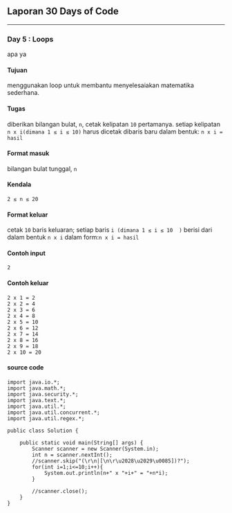 ## Laporan 30 Days of Code
---
### Day 5 : Loops
apa ya
#### Tujuan
menggunakan loop untuk membantu menyelesaiakan matematika sederhana.
#### Tugas
diberikan bilangan bulat, `n`, cetak kelipatan `10` pertamanya. setiap kelipatan `n x i(dimana 1 ≤ i ≤ 10)` harus dicetak dibaris baru dalam bentuk: `n x i = hasil`
#### Format masuk
bilangan bulat tunggal, `n`
#### Kendala
`2 ≤ n ≤ 20`
#### Format keluar
cetak `10` baris keluaran; setiap baris `i (dimana 1 ≤ i ≤ 10  )` berisi dari dalam bentuk `n x i` dalam form:`n x i = hasil`
#### Contoh input
`2`

#### Contoh keluar
```
2 x 1 = 2
2 x 2 = 4
2 x 3 = 6
2 x 4 = 8
2 x 5 = 10
2 x 6 = 12
2 x 7 = 14
2 x 8 = 16
2 x 9 = 18
2 x 10 = 20
```
#### source code
```
import java.io.*;
import java.math.*;
import java.security.*;
import java.text.*;
import java.util.*;
import java.util.concurrent.*;
import java.util.regex.*;

public class Solution {

    public static void main(String[] args) {
        Scanner scanner = new Scanner(System.in);
        int n = scanner.nextInt();
        //scanner.skip("(\r\n|[\n\r\u2028\u2029\u0085])?");
        for(int i=1;i<=10;i++){
            System.out.println(n+" x "+i+" = "+n*i);
        }

        //scanner.close();
    }
}
```
